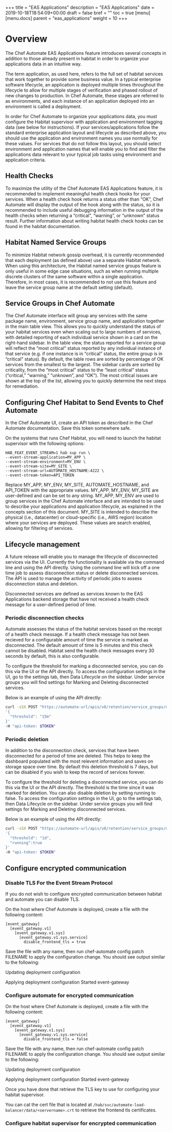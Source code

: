 +++
title = "EAS Applications"
description = "EAS Applications"
date = 2019-10-18T18:54:09+00:00
draft = false
bref = ""
toc = true
[menu]
  [menu.docs]
    parent = "eas_applications"
    weight = 10
+++

# Overview

The Chef Automate EAS Applications feature introduces several concepts in addition to those already present in habitat in order to organize your applications data in an intuitive way.

The term application, as used here, refers to the full set of habitat services that work together to provide some business value. In a typical enterprise software lifecycle, an application is deployed multiple times throughout the lifecycle to allow for multiple stages of verification and phased rollout of new changes to production. In Chef Automate, these stages are referred to as environments, and each instance of an application deployed into an environment is called a deployment.

In order for Chef Automate to organize your applications data, you must configure the Habitat supervisor with application and environment tagging data (see below for instructions). If your services/applications follow the standard enterprise application layout and lifecycle as described above, you should use the application and environment names you use normally for these values. For services that do not follow this layout, you should select environment and application names that will enable you to find and filter the applications data relevant to your typical job tasks using environment and application criteria.


## Health Checks
To maximize the utility of the Chef Automate EAS Applications feature, it is recommended to implement meaningful health check hooks for your services. When a health check hook returns a status other than “OK”, Chef Automate will display the output of the hook along with the status, so it is recommended to include useful debugging information in the output of the health checks when returning a “critical”, “warning”, or “unknown” status result. Further information about writing habitat health check hooks can be found in the habitat documentation.

## Habitat Named Service Groups
To minimize Habitat network gossip overhead, it is currently recommended that each deployment (as defined above) use a separate Habitat network. When using this architecture, the Habitat named service groups feature is only useful in some edge case situations, such as when running multiple discrete clusters of the same software within a single application. Therefore, in most cases, it is recommended to not use this feature and leave the service group name at the default setting (default).

## Service Groups in Chef Automate
The Chef Automate interface will group any services with the same package name, environment, service group name, and application together in the main table view. This allows you to quickly understand the status of your habitat services even when scaling out to large numbers of services, with detailed reporting of each individual service shown in a card on the right-hand sidebar. In the table view, the status reported for a service group will reflect the “most critical” status reported by any individual instance of that service (e.g. if one instance is in “critical” status, the entire group is in “critical” status). By default, the table rows are sorted by percentage of OK services from the smallest to the largest. The sidebar cards are sorted by criticality, from the “most critical” status to the “least critical” status (“critical,” “warning,” “unknown”,  and “OK”). The most critical issues are shown at the top of the list, allowing you to quickly determine the next steps for remediation.


## Configuring Chef Habitat to Send Events to Chef Automate
In the Chef Automate UI, create an API token as described in the Chef Automate documentation. Save this token somewhere safe.

On the systems that runs Chef Habitat, you will need to launch the habitat supervisor with the following options:

```
HAB_FEAT_EVENT_STREAM=1 hab sup run \
--event-stream-application=MY_APP \
--event-stream-environment=MY_ENV \
--event-stream-site=MY_SITE \
--event-stream-url=AUTOMATE_HOSTNAME:4222 \
--event-stream-token=API_TOKEN
```

Replace MY_APP, MY_ENV, MY_SITE, AUTOMATE_HOSTNAME, and API_TOKEN with the appropriate values. MY_APP, MY_ENV, MY_SITE are user-defined and can be set to any string. MY_APP, MY_ENV are used to group services in the Chef Automate interface and are intended to be used to describe your applications and application lifecycle, as explained in the concepts section of this document. MY_SITE is intended to describe the physical (i.e., datacenter) or cloud-specific (i.e., AWS region) location where your services are deployed. These values are search enabled, allowing for filtering of services.

## Lifecycle management
A future release will enable you to manage the lifecycle of disconnected services via the UI. Currently the functionality is available via the command line and using the API directly. Using the command line will kick off a one time job to assess disconnection status or delete disconnected services. The API is used to manage the activity of periodic jobs to assess disconnection status and deletion.

Disconnected services are defined as services known to the EAS Applications backend storage that have not received a health check message for a user-defined period of time.

### Periodic disconnection checks

Automate assesses the status of the habitat services based on the receipt of a health check message. If a health check message has not been recieved for a configurable amount of time the service is marked as disconnected. The default amount of time is 5 minutes and this check cannot be disabled. Habitat send the health check messages every 30 seconds by default, this is also configurable.

To configure the threshold for marking a disconnected service, you can do this via the UI or the API directly. To access the configuration settings in the UI, go to the settings tab, then Data Lifecycle on the sidebar. Under service groups you will find settings for Marking and Deleting disconnected services.

Below is an example of using the API directly:

```bash
curl -sSX POST "https://automate-url/apis/v0/retention/service_groups/disconnected_services/config" -d
'{
  "threshold": "15m"
}'
-H "api-token: $TOKEN"
```

### Periodic deletion

In addition to the disconnection check, services that have been disconnected for a period of time are deleted. This helps to keep the dashboard populated with the most relevent information and saves on storage space over time. By default this deletion threshold is 7 days, but can be disabled if you wish to keep the record of services forever.

To configure the threshold for deleting a disconnected service, you can do this via the UI or the API directly. The threshold is the time since it was marked for deletion. You can also disable deletion by setting running to false. To access the configuration settings in the UI, go to the settings tab, then Data Lifecycle on the sidebar. Under service groups you will find settings for Marking and Deleting disconnected services.

Below is an example of using the API directly:

```bash
curl -sSX POST "https://automate-url/apis/v0/retention/service_groups/delete_disconnected_services/config" -d
'{
  "threshold": "1d",
  "running":true
}'
-H "api-token: $TOKEN"
```

## Configure encrypted communication

### Disable TLS For the Event Stream Protocol
If you do not wish to configure encrypted communication between habitat and automate you can disable TLS.

On the host where Chef Automate is deployed, create a file with the following content:
```
[event_gateway]
  [event_gateway.v1]
    [event_gateway.v1.sys]
      [event_gateway.v1.sys.service]
        disable_frontend_tls = true
```

Save the file with any name, then run chef-automate config patch FILENAME to apply the configuration change. You should see output similar to the following:

Updating deployment configuration

Applying deployment configuration
  Started event-gateway

### Configure automate for encrypted communication

On the host where Chef Automate is deployed, create a file with the following content:
```
[event_gateway]
  [event_gateway.v1]
    [event_gateway.v1.sys]
      [event_gateway.v1.sys.service]
        disable_frontend_tls = false
```

Save the file with any name, then run chef-automate config patch FILENAME to apply the configuration change. You should see output similar to the following:

Updating deployment configuration

Applying deployment configuration
  Started event-gateway

Once you have done that retrieve the TLS key to use for configuring your habitat supervisor.

You can cat the cert file that is located at `/hab/svc/automate-load-balancer/data/<servername>.crt` to retrieve the frontend tls certificates.

### Configure habitat supervisor for encrypted communication

<!-- TBD -->
